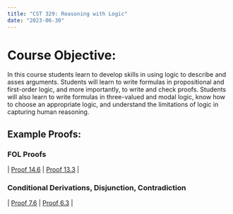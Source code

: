 ```yaml
---
title: "CST 329: Reasoning with Logic"
date: "2023-06-30"
---
```


# Course Objective:
In this course students learn to develop skills in using logic to describe and asses arguments. Students will
learn to write formulas in propositional and first-order logic, and more importantly, to write and check
proofs. Students will also learn to write formulas in three-valued and modal logic, know how to choose
an appropriate logic, and understand the limitations of logic in capturing human reasoning.

## Example Proofs:

### FOL Proofs
| [Proof 14.6](/img/proof_146.png) | [Proof 13.3](/img/proof_133.png) |


### Conditional Derivations, Disjunction, Contradiction
| [Proof 7.6](/img/proof_76.png) | [Proof 6.3](/img/proof_66.png) |